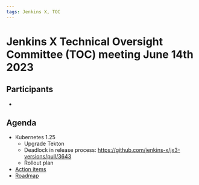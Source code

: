 ```yaml
---
tags: Jenkins X, TOC
---
```

# Jenkins X Technical Oversight Committee (TOC) meeting June 14th 2023

## Participants

- <fill in>

## Agenda

- Kubernetes 1.25
  - Upgrade Tekton
  - Deadlock in release process: https://github.com/jenkins-x/jx3-versions/pull/3643
  - Rollout plan
- [Action items](https://github.com/orgs/jenkins-x/projects/21/views/1)
- [Roadmap](https://github.com/orgs/jenkins-x/projects/13)


